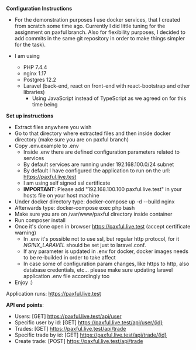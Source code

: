 **Configuration Instructions**

* For the demonstration purposes I use docker services, that I created from scratch some time ago. Currently I did
  little tuning for the assignment on paxful branch. Also for flexibility purposes, I decided to add commits in the same
  git repository in order to make things simpler for the task).

* I am using
    * PHP 7.4.4
    * nginx 1.17
    * Postgres 12.2
    * Laravel (back-end, react on front-end with react-bootstrap and other libraries)
        * Using JavaScript instead of TypeScript as we agreed on for this time being

**Set up instructions**

* Extract files anywhere you wish
* Go to that directory where extracted files and then inside docker directory (make sure you are on paxful branch)
* Copy .env.example to .env
    * Inside .env there are defined configuration parameters related to services
    * By default services are running under 192.168.100.0/24 subnet
    * By default I have configured the application to run on the url: https://paxful.live.test
    * I am using self signed ssl certificate
    * **IMPORTANT**: Please add "192.168.100.100 paxful.live.test" in your hosts file on your host machine
* Under docker directory type: docker-compose up -d --build nginx
* Afterwards type: docker-compose exec php bash
* Make sure you are on /var/www/paxful directory inside container
* Run composer install
* Once it's done open in browser https://paxful.live.test (accept certificate warning)
    * In .env it's possible not to use ssl, but regular http protocol, for it *NGINX_LARAVEL* should be set
        just to laravel.conf.
    * If any parameter is updated in .env for docker, docker images needs to be re-builded in order to take affect
    * In case some of configuration param changes, like https to http, also database credentials, etc... please make sure updating laravel application .env file accordingly too
* Enjoy :)

Application runs: https://paxful.live.test

**API end points**:
* Users: [GET] https://paxful.live.test/api/user
* Specific user by id: [GET] https://paxful.live.test/api/user/{id}
* Trades: [GET] https://paxful.live.test/api/trade
* Specific trade by id: [GET] https://paxful.live.test/api/trade/{id}
* Create trade: [POST] https://paxful.live.test/api/trade
